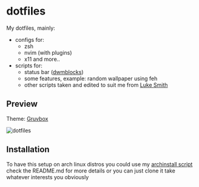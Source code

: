 # dotfiles
My dotfiles, mainly:
- configs for:
  - zsh
  - nvim (with plugins)
  - x11 and more..
- scripts for:
  - status bar ([dwmblocks](https://github.com/airkn/dwmblocks))
  - some features, example: random wallpaper using feh
  - other scripts taken and edited to suit me from [Luke Smith](https://github.com/LukeSmithxyz)
## Preview
Theme: [Gruvbox](https://github.com/morhetz/gruvbox)

![dotfiles](https://user-images.githubusercontent.com/87134721/195083794-b0e24d74-89a6-49ab-9655-2c5222bde1bc.jpg)

## Installation
To have this setup on arch linux distros you could use my [archinstall script](https://github.com/airkn/archinstall)
check the README.md for more details
or you can just clone it take whatever interests you obviously
